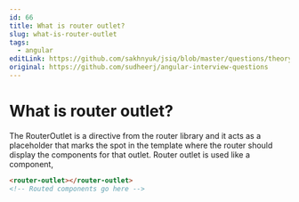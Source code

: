 ```yaml
---
id: 66
title: What is router outlet?
slug: what-is-router-outlet
tags:
  - angular
editLink: https://github.com/sakhnyuk/jsiq/blob/master/questions/theory/angular/66.md
original: https://github.com/sudheerj/angular-interview-questions
---
```


# What is router outlet?

The RouterOutlet is a directive from the router library and it acts as a placeholder that marks the spot in the template where the router should display the components for that outlet. Router outlet is used like a component,

```html
<router-outlet></router-outlet>
<!-- Routed components go here -->
```